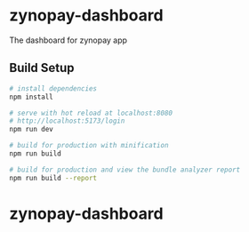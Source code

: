 # zynopay-dashboard

The dashboard for zynopay app

## Build Setup

``` bash
# install dependencies
npm install

# serve with hot reload at localhost:8080 
# http://localhost:5173/login
npm run dev

# build for production with minification
npm run build

# build for production and view the bundle analyzer report
npm run build --report
```

# zynopay-dashboard